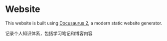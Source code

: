 # Website

This website is built using [Docusaurus 2](https://docusaurus.io/), a modern static website generator.

记录个人知识体系，包括学习笔记和博客内容
